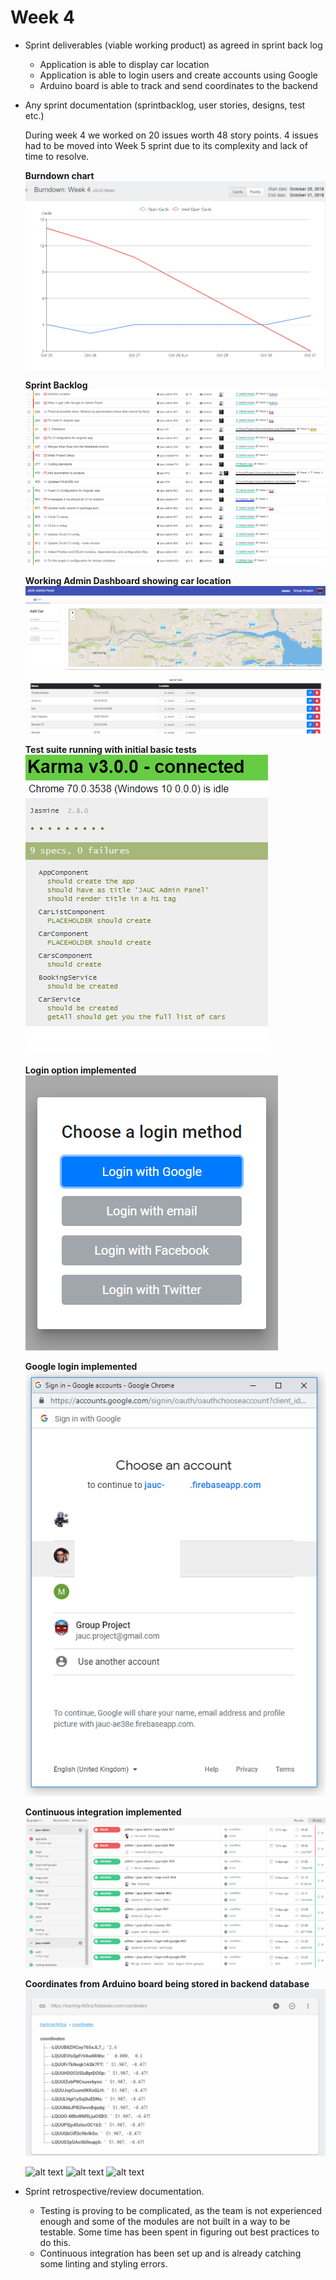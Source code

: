 # Week 4

- Sprint deliverables (viable working product) as agreed in sprint back log

  - Application is able to display car location
  - Application is able to login users and create accounts using Google
  - Arduino board is able to track and send coordinates to the backend

- Any sprint documentation (sprintbacklog, user stories, designs, test etc.)

  During week 4 we worked on 20 issues worth 48 story points. 4 issues had to be moved into Week 5 sprint due to its complexity and lack of time to resolve.

  **Burndown chart**
  ![Burndown chart](../assets/img/week4-burndown.png)

  **Sprint Backlog**
  ![Sprint Backlog](../assets/img/week4-backlog.png)

  **Working Admin Dashboard showing car location**
  ![Working Admin Dashboard showing car location](../assets/img/week4-admin-dashboard.png)

  **Test suite running with initial basic tests**
  ![Test suite running with initial basic tests](../assets/img/week4-admin-tests.png)

  **Login option implemented**
  ![Login option implemented](../assets/img/week4-login-options.png)

  **Google login implemented**
  ![Google login implemented](../assets/img/week4-login-google.png)

  **Continuous integration implemented**
  ![Continuous integration implemented](../assets/img/week4-ci.png)

  **Coordinates from Arduino board being stored in backend database**
  ![Coordinates from Arduino board being stored in backend database](../assets/img/week4-arduino-firebase.png)

  ![alt text](http://url/to/img.png)
  ![alt text](http://url/to/img.png)
  ![alt text](http://url/to/img.png)

- Sprint retrospective/review documentation.

  - Testing is proving to be complicated, as the team is not experienced enough and some of the modules are not built in a way to be testable. Some time has been spent in figuring out best practices to do this.
  - Continuous integration has been set up and is already catching some linting and styling errors.
